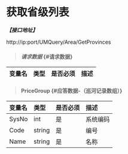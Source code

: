 # 获取省级列表

_**【接口地址】**_

http://ip:port/UMQuery/Area/GetProvinces

> #### _请求数据_ {#请求数据}

| 变量名 | 类型 | 是否必须 | 描述 |
| :--- | :--- | :--- | :--- |


> #### PriceGroup {#应答数据-（巡河记录数组）}

| 变量名 | 类型 | 是否必须 | 描述 |
| :--- | :--- | :--- | :--- |
| SysNo | int | 是 | 系统编码 |
| Code | string | 是 | 编号 |
| Name | string | 是 | 名称 |



